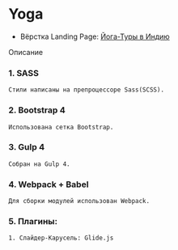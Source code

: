 # Yoga
- Вёрстка Landing Page: [Йога-Туры в Индию](https://dmitriywolf.github.io/yoga/dist/)

Описание 

### 1. SASS
	Стили написаны на препроцессоре Sass(SCSS).

### 2. Bootstrap 4 
	Использована сетка Bootstrap.

### 3. Gulp 4
	Собран на Gulp 4.

### 4. Webpack + Babel
	Для сборки модулей использован Webpack.

### 5. Плагины:
	1. Слайдер-Карусель: Glide.js